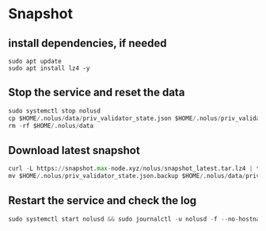 # Snapshot

## install dependencies, if needed
```pyton
sudo apt update
sudo apt install lz4 -y
```
## Stop the service and reset the data
```python
sudo systemctl stop nolusd
cp $HOME/.nolus/data/priv_validator_state.json $HOME/.nolus/priv_validator_state.json.backup
rm -rf $HOME/.nolus/data
```
## Download latest snapshot
```python
curl -L https://snapshot.max-node.xyz/nolus/snapshot_latest.tar.lz4 | tar -Ilz4 -xf - -C $HOME/.nolus
mv $HOME/.nolus/priv_validator_state.json.backup $HOME/.nolus/data/priv_validator_state.json
```
## Restart the service and check the log
```python
sudo systemctl start nolusd && sudo journalctl -u nolusd -f --no-hostname -o cat
```
